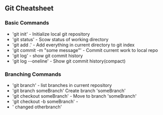 ## Git Cheatsheet

### Basic Commands
* 'git init' - Initialize local git repository
* 'git status' - Scow status of working directory
* 'git add .' - Add everything in current directory to git index
* 'git commit -m "some message"' - Commit current work to local repo
* 'git log' - show git commit history
* 'git log --oneline' - Show git commit history(compact)

### Branching Commands
* 'git branch' - list branches in current repository
* 'git branch someBranch' Create branch 'someBranch'
* 'git checkout someBranch' - Move to branch 'someBranch'
* 'git checkout -b someBranch' -
* ' changed otherbranch'
